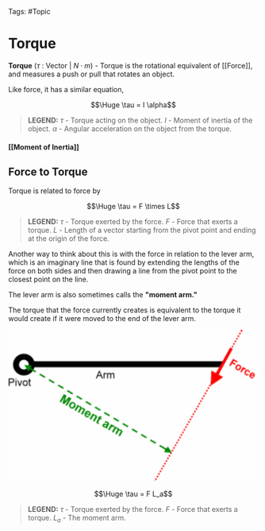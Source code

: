 Tags: #Topic 

# Torque

**Torque** ($\tau$ : Vector | $N \cdot m$) - Torque is the rotational equivalent of [[Force]], and measures a push or pull that rotates an object.

Like force, it has a similar equation,

$$\Huge \tau = I \alpha$$

> **LEGEND:**
> $\tau$ - Torque acting on the object.
> $I$ - Moment of inertia of the object.
> $\alpha$ - Angular acceleration on the object from the torque.

#### [[Moment of Inertia]]

## Force to Torque

Torque is related to force by

$$\Huge \tau = F \times L$$

> **LEGEND:**
> $\tau$ - Torque exerted by the force.
> $F$ - Force that exerts a torque.
> $L$ - Length of a vector starting from the pivot point and ending at the origin of the force.

Another way to think about this is with the force in relation to the lever arm, which is an imaginary line that is found by extending the lengths of the force on both sides and then drawing a line from the pivot point to the closest point on the line.

The lever arm is also sometimes  calls the **"moment arm."**

The torque that the force currently creates is equivalent to the torque it would create if it were moved to the end of the lever arm.

![](../attachments/torque_moment_arm.png)

$$\Huge \tau = F L_a$$

> **LEGEND:**
> $\tau$ - Torque exerted by the force.
> $F$ - Force that exerts a torque.
> $L_a$ - The moment arm.